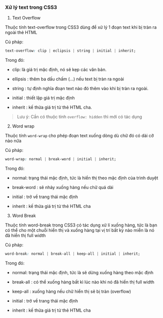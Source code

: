 
### Xử lý text trong CSS3

1. Text Overflow 

Thuộc tính text-overflow trong CSS3 dùng để xử lý 1 đoạn text khi bị tràn ra ngoài thẻ HTML

Cú pháp: 

```css
text-overflow: clip | eclipsis | string | initial | inherit;
```

Trong đó:

- clip: là giá trị mặc định, nó sẽ kẹp các văn bản.

- ellipsis : thêm ba dấu chấm (...) nếu text bị tràn ra ngoài

- string : tự định nghĩa đoạn text nào đó thêm vào khi bị tràn ra ngoài.

- initial : thiết lập giá trị mặc định

- inherit : kế thừa giá trị từ thẻ HTML cha.

> Lưu ý: Cần có thuộc tính `overflow: hidden` thì mới có tác dụng

2. Word wrap

Thuộc tính `word-wrap` cho phép đoạn text xuống dòng dù chữ đó có dài cỡ nào nữa

Cú pháp:

```css
word-wrap: normal | break-word | initial | inherit;
```

Trong đó: 

- normal: trạng thái mặc định, tức là hiển thị theo mặc định của trình duyệt

- break-word : sẽ nhảy xuống hàng nếu chữ quá dài

- initial : trở về trang thái mặc định

- inherit : kế thừa giá trị từ thẻ HTML cha

3. Word Break

Thuộc tính word-break trong CSS3 có tác dụng xử lí xuống hàng, tức là bạn có thể cho một chuỗi hiển thị và xuống hàng tại vị trí bất kỳ nào miễn là nó đã hiển thị full width

Cú pháp: 

```css
word-break: normal | break-all | keep-all | initial | inherit;
```

Trong đó:

- normal: trạng thái mặc định, tức là sẽ dừng xuống hàng theo mặc định

- break-all : có thể xuống hàng bất kì lúc nào khi nó đã hiển thị full width


- keep-all : xuống hàng nếu chữ hiển thị sẽ bị tràn (overflow)

- initial : trở về trang thái mặc định

- inherit : kế thừa giá trị từ thẻ HTML cha